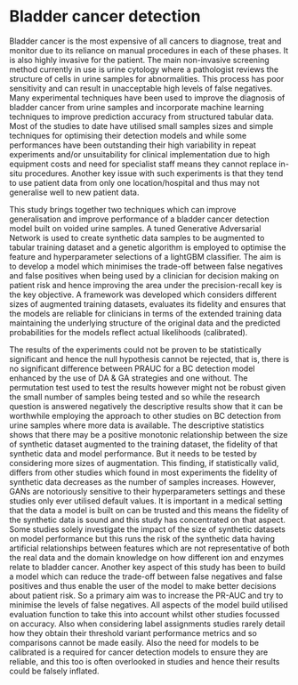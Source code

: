 # Bladder cancer detection

Bladder cancer is the most expensive of all cancers to diagnose, treat and monitor due to its
reliance on manual procedures in each of these phases. It is also highly invasive for the
patient. The main non-invasive screening method currently in use is urine cytology where a
pathologist reviews the structure of cells in urine samples for abnormalities. This process has
poor sensitivity and can result in unacceptable high levels of false negatives. Many
experimental techniques have been used to improve the diagnosis of bladder cancer from
urine samples and incorporate machine learning techniques to improve prediction accuracy
from structured tabular data. Most of the studies to date have utilised small samples sizes
and simple techniques for optimising their detection models and while some performances
have been outstanding their high variability in repeat experiments and/or unsuitability for
clinical implementation due to high equipment costs and need for specialist staff means they
cannot replace in-situ procedures. Another key issue with such experiments is that they tend
to use patient data from only one location/hospital and thus may not generalise well to new
patient data.

This study brings together two techniques which can improve generalisation and improve
performance of a bladder cancer detection model built on voided urine samples. A tuned
Generative Adversarial Network is used to create synthetic data samples to be augmented to
tabular training dataset and a genetic algorithm is employed to optimise the feature and
hyperparameter selections of a lightGBM classifier. The aim is to develop a model which
minimises the trade-off between false negatives and false positives when being used by a
clinician for decision making on patient risk and hence improving the area under the
precision-recall key is the key objective. A framework was developed which considers
different sizes of augmented training datasets, evaluates its fidelity and ensures that the
models are reliable for clinicians in terms of the extended training data maintaining the
underlying structure of the original data and the predicted probabilities for the models reflect
actual likelihoods (calibrated). 

The results of the experiments could not be proven to be statistically significant and hence
the null hypothesis cannot be rejected, that is, there is no significant difference between PRAUC for a BC detection model enhanced by the use of DA & GA strategies and one without.
The permutation test used to test the results however might not be robust given the small
number of samples being tested and so while the research question is answered negatively
the descriptive results show that it can be worthwhile employing the approach to other
studies on BC detection from urine samples where more data is available.
The descriptive statistics shows that there may be a positive monotonic relationship between
the size of synthetic dataset augmented to the training dataset, the fidelity of that synthetic
data and model performance. But it needs to be tested by considering more sizes of
augmentation. This finding, if statistically valid, differs from other studies which found in
most experiments the fidelity of synthetic data decreases as the number of samples
increases. However, GANs are notoriously sensitive to their hyperparameters settings and
these studies only ever utilised default values.
It is important in a medical setting that the data a model is built on can be trusted and this
means the fidelity of the synthetic data is sound and this study has concentrated on that
aspect. Some studies solely investigate the impact of the size of synthetic datasets on model
performance but this runs the risk of the synthetic data having artificial relationships
between features which are not representative of both the real data and the domain
knowledge on how different ion and enzymes relate to bladder cancer.
Another key aspect of this study has been to build a model which can reduce the trade-off
between false negatives and false positives and thus enable the user of the model to make
better decisions about patient risk. So a primary aim was to increase the PR-AUC and try to
minimise the levels of false negatives. All aspects of the model build utilised evaluation
function to take this into account whilst other studies focussed on accuracy. Also when
considering label assignments studies rarely detail how they obtain their threshold variant
performance metrics and so comparisons cannot be made easily. Also the need for models to
be calibrated is a required for cancer detection models to ensure they are reliable, and this
too is often overlooked in studies and hence their results could be falsely inflated. 
